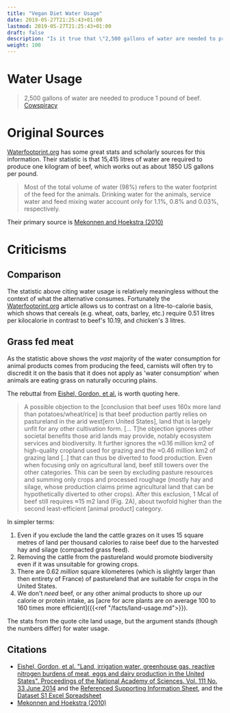 ```yaml
---
title: "Vegan Diet Water Usage"
date: 2019-05-27T21:25:43+01:00
lastmod: 2019-05-27T21:25:43+01:00
draft: false
description: "Is it true that \"2,500 gallons of water are needed to produce 1 pound of beef.\""
weight: 100
---
```


# Water Usage

> 2,500 gallons of water are needed to produce 1 pound of beef. [Cowspiracy](http://www.cowspiracy.com/facts)

# Original Sources
[Waterfootprint.org](https://waterfootprint.org/en/water-footprint/product-water-footprint/water-footprint-crop-and-animal-products/) has some great stats and scholarly sources for this information.
Their statistic is that 15,415 litres of water are required to produce one kilogram of beef, which works out as about 1850 US gallons per pound.

> Most of the total volume of water (98%) refers to the water footprint of the feed for the animals. Drinking water for the animals, service water and feed mixing water account only for 1.1%, 0.8% and 0.03%, respectively.

Their primary source is [Mekonnen and Hoekstra (2010)](https://waterfootprint.org/media/downloads/Hoekstra-2014-Water-for-animal-products_1.pdf)

# Criticisms

## Comparison
The statistic above citing water usage is relatively meaningless without the context of what the alternative consumes.
Fortunately the [Waterfootprint.org](https://waterfootprint.org/en/water-footprint/product-water-footprint/water-footprint-crop-and-animal-products/) article allows us to contrast on a litre-to-calorie basis, which shows that cereals (e.g. wheat, oats, barley, etc.) require 0.51 litres per kilocalorie in contrast to beef's 10.19, and chicken's 3 litres.

## Grass fed meat
As the statistic above shows the _vast_ majority of the water consumption for animal products comes from producing the feed, carnists will often try to discredit it on the basis that it does not apply as 'water consumption' when animals are eating grass on naturally occuring plains.

The rebuttal from [Eishel, Gordon, et al.](https://www.pnas.org/content/111/33/11996.full) is worth quoting here.

> A possible objection to the [conclusion that beef uses 160x more land than potatoes/wheat/rice] is that beef production partly relies on pastureland in the arid west[ern United States], land that is largely unfit for any other cultivation form. [... T]he objection ignores other societal benefits those arid lands may provide, notably ecosystem services and biodiversity. It further ignores the ≈0.16 million km2 of high-quality cropland used for grazing and the ≈0.46 million km2 of grazing land [..] that can thus be diverted to food production. Even when focusing only on agricultural land, beef still towers over the other categories. This can be seen by excluding pasture resources and summing only crops and processed roughage (mostly hay and silage, whose production claims prime agricultural land that can be hypothetically diverted to other crops). After this exclusion, 1 Mcal of beef still requires ≈15 m2 land (Fig. 2A), about twofold higher than the second least-efficient [animal product] category.

In simpler terms:  

1. Even if you exclude the land the cattle grazes on it uses 15 square metres of land per thousand calories to raise beef due to the harvested hay and silage (compacted grass feed). 
2. Removing the cattle from the pastureland would promote biodiversity even if it was unsuitable for growing crops.
3. There are 0.62 _million_ square kilometeres (which is slightly larger than then entirety of France) of pastureland that are suitable for crops in the United States.
4. We don't _need_ beef, or any other animal products to shore up our calorie or protein intake, as [acre for acre plants are on average 100 to 160 times more efficient]({{<ref "/facts/land-usage.md">}}).

The stats from the quote cite land usage, but the argument stands (though the numbers differ) for water usage.


## Citations
 - [Eishel, Gordon, et al. "Land, irrigation water, greenhouse gas, reactive nitrogen burdens of meat, eggs and dairy production in the United States". Proceedings of the National Academy of Sciences. Vol. 111 No. 33 June 2014](https://www.pnas.org/content/111/33/11996.full) and the [Referenced Supporting Information Sheet](https://www.pnas.org/content/pnas/suppl/2014/07/19/1402183111.DCSupplemental/pnas.201402183SI.pdf), and the [Dataset S1 Excel Spreadsheet](http://www.pnas.org/lookup/suppl/doi:10.1073/pnas.1402183111/-/DCSupplemental/pnas.1402183111.sd01.xlsx)
 - [Mekonnen and Hoekstra (2010)](https://waterfootprint.org/media/downloads/Hoekstra-2014-Water-for-animal-products_1.pdf)